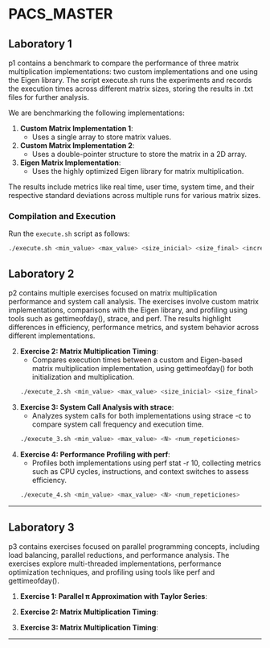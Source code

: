 # PACS_MASTER

## Laboratory 1
p1 contains a benchmark to compare the performance of three matrix multiplication implementations: two custom implementations and one using the Eigen library. The script execute.sh runs the experiments and records the execution times across different matrix sizes, storing the results in .txt files for further analysis.

We are benchmarking the following implementations:

1. **Custom Matrix Implementation 1**: 
   - Uses a single array to store matrix values.
2. **Custom Matrix Implementation 2**: 
   - Uses a double-pointer structure to store the matrix in a 2D array.
3. **Eigen Matrix Implementation**: 
   - Uses the highly optimized Eigen library for matrix multiplication.

The results include metrics like real time, user time, system time, and their respective standard deviations across multiple runs for various matrix sizes.

### Compilation and Execution

Run the `execute.sh` script as follows:

```bash
./execute.sh <min_value> <max_value> <size_inicial> <size_final> <incremento>
```

## Laboratory 2

p2 contains multiple exercises focused on matrix multiplication performance and system call analysis. The exercises involve custom matrix implementations, comparisons with the Eigen library, and profiling using tools such as gettimeofday(), strace, and perf. The results highlight differences in efficiency, performance metrics, and system behavior across different implementations.


2. **Exercise 2: Matrix Multiplication Timing**: 
   - Compares execution times between a custom and Eigen-based matrix multiplication implementation, using gettimeofday() for both initialization and multiplication.
   ```bash
   ./execute_2.sh <min_value> <max_value> <size_inicial> <size_final> <incremento>
   ```
3. **Exercise 3: System Call Analysis with strace**: 
   - Analyzes system calls for both implementations using strace -c to compare system call frequency and execution time.
   ```bash
   ./execute_3.sh <min_value> <max_value> <N> <num_repeticiones>
   ```
4. **Exercise 4: Performance Profiling with perf**: 
   - Profiles both implementations using perf stat -r 10, collecting metrics such as CPU cycles, instructions, and context switches to assess efficiency.
   ```bash
   ./execute_4.sh <min_value> <max_value> <N> <num_repeticiones>
   ```

---

## Laboratory 3

p3 contains exercises focused on parallel programming concepts, including load balancing, parallel reductions, and performance analysis. The exercises explore multi-threaded implementations, performance optimization techniques, and profiling using tools like perf and gettimeofday().
1. **Exercise 1: Parallel π Approximation with Taylor Series**: 

2. **Exercise 2: Matrix Multiplication Timing**: 

3. **Exercise 3: Matrix Multiplication Timing**: 

---
